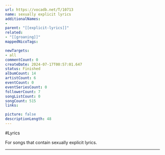 ```yaml
---
url: https://vocadb.net/T/10713
name: sexually explicit lyrics
additionalNames: 
- 
parent: "[[explicit-lyrics]]"
related:
- "[[groaning]]"
mappedNicoTags:

newTargets:
- all
commentCount: 0
createDate: 2024-07-17T00:57:01.647
status: Finished
albumCount: 14
artistCount: 6
eventCount: 0
eventSeriesCount: 0
followerCount: 7
songListCount: 0
songCount: 515
links: 

picture: false
descriptionLength: 48
---
```


#Lyrics

For songs that contain sexually explicit lyrics.

---

